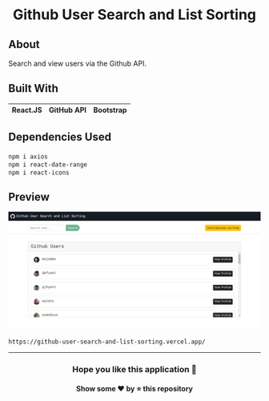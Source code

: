 <h1 align="center">Github User Search and List Sorting</h1>

## About 
Search and view users via the Github API.

## Built With
|React.JS|GitHub API|Bootstrap|
|---|---|---|

## Dependencies Used
```
npm i axios
npm i react-date-range
npm i react-icons
```

## Preview
![image](https://github.com/TheNewC0der-24/Github-User-Search/blob/master/Preview.png)

```
https://github-user-search-and-list-sorting.vercel.app/
```

---
<h3 align="center">Hope you like this application 🤩</h3>
<h4 align="center">Show some ❤️ by ⭐ this repository</h4>
